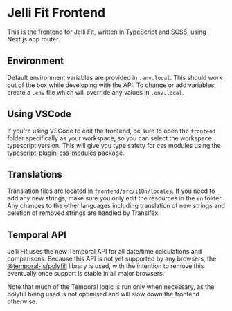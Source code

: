 # Jelli Fit Frontend

This is the frontend for Jelli Fit, written in TypeScript and SCSS, using Next.js app router.

## Environment

Default environment variables are provided in `.env.local`. This should work out of the box while developing with the API. To change or add variables, create a `.env` file which will override any values in `.env.local`.

## Using VSCode

If you're using VSCode to edit the frontend, be sure to open the `frontend` folder specifically as your workspace, so you can select the workspace typescript version. This will give you type safety for css modules using the [typescript-plugin-css-modules](https://github.com/mrmckeb/typescript-plugin-css-modules) package.

## Translations

Translation files are located in `frontend/src/i18n/locales`. If you need to add any new strings, make sure you only edit the resources in the `en` folder. Any changes to the other languages including translation of new strings and deletion of removed strings are handled by Transifex.

## Temporal API

Jelli Fit uses the new Temporal API for all date/time calculations and comparisons. Because this API is not yet supported by any browsers, the [@temporal-js/polyfill](https://github.com/js-temporal/temporal-polyfill) library is used, with the intention to remove this eventually once support is stable in all major browsers.

Note that much of the Temporal logic is run only when necessary, as the polyfill being used is not optimised and will slow down the frontend otherwise.
